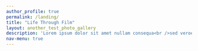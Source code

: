 ```yaml
---
author_profile: true
permalink: /landing/
title: "Life Through Film"
layout: another_test_photo_gallery
description: 'Lorem ipsum dolor sit amet nullam consequa<br />sed veroeros. tempus adipiscing nulla.'
nav-menu: true
---
```



